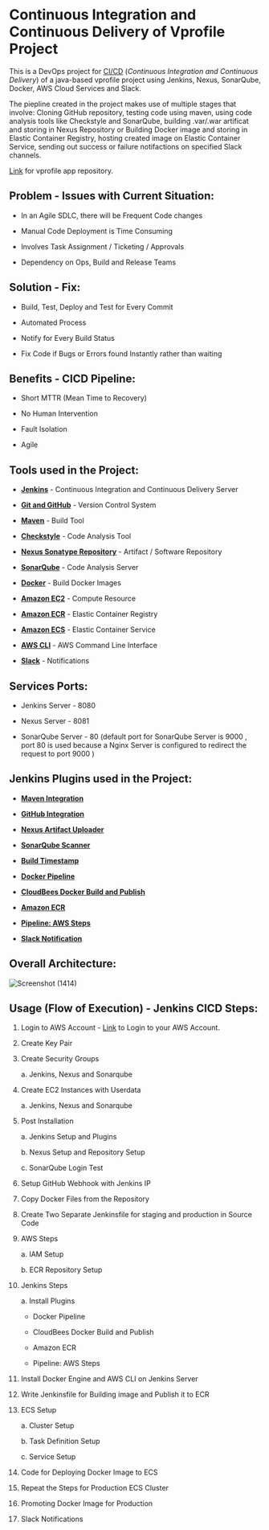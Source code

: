 # Continuous Integration and Continuous Delivery of Vprofile Project

This is a DevOps project for [CI/CD](https://www.redhat.com/en/topics/devops/what-is-ci-cd) (_Continuous Integration and Continuous Delivery_) of a java-based vprofile project using Jenkins, Nexus, SonarQube, Docker, AWS Cloud Services and Slack. 

The piepline created in the project makes use of multiple stages that involve: Cloning GitHub repository, testing code using maven, using code analysis tools like Checkstyle and SonarQube, building .var/.war artificat and storing in Nexus Repository or Building Docker image and storing in Elastic Container Registry, hosting created image on Elastic Container Service, sending out success or failure notifactions on specified Slack channels. 

[Link](https://github.com/Aranya7/vprofile-repo-for-devops-project) for vprofile app repository.

## Problem - Issues with Current Situation:

- In an Agile SDLC, there will be Frequent Code changes

- Manual Code Deployment is Time Consuming

- Involves Task Assignment / Ticketing / Approvals

- Dependency on Ops, Build and Release Teams

## Solution - Fix:

- Build, Test, Deploy and Test for Every Commit

- Automated Process

- Notify for Every Build Status

- Fix Code if Bugs or Errors found Instantly rather than waiting

## Benefits - CICD Pipeline:

- Short MTTR (Mean Time to Recovery)

- No Human Intervention

- Fault Isolation

- Agile

## Tools used in the Project:

- [**Jenkins**](https://www.jenkins.io/) - Continuous Integration and Continuous Delivery Server

- [**Git and GitHub**](https://github.com/) - Version Control System

- [**Maven**](https://maven.apache.org/) - Build Tool

- [**Checkstyle**](https://checkstyle.org/) - Code Analysis Tool

- [**Nexus Sonatype Repository**](https://www.sonatype.com/products/nexus-repository) - Artifact / Software Repository

- [**SonarQube**](https://www.sonarsource.com/products/sonarqube/) - Code Analysis Server

- [**Docker**](https://www.docker.com/) - Build Docker Images

- [**Amazon EC2**](https://aws.amazon.com/ec2/) - Compute Resource

- [**Amazon ECR**](https://aws.amazon.com/ecr/) - Elastic Container Registry

- [**Amazon ECS**](https://aws.amazon.com/ecs/) - Elastic Container Service

- [**AWS CLI**](https://aws.amazon.com/cli/) - AWS Command Line Interface

- [**Slack**](https://slack.com/) - Notifications

## Services Ports:
 - Jenkins Server - 8080

 - Nexus Server - 8081

 - SonarQube Server - 80
  (default port for SonarQube Server is 9000 , port 80 is used because a Nginx Server is configured to redirect the request to port 9000 )

## Jenkins Plugins used in the Project:

- [**Maven Integration**](https://plugins.jenkins.io/maven-plugin/)

- [**GitHub Integration**](https://plugins.jenkins.io/github-pullrequest/)

- [**Nexus Artifact Uploader**](https://plugins.jenkins.io/nexus-artifact-uploader/)

- [**SonarQube Scanner**](https://plugins.jenkins.io/sonar/)

- [**Build Timestamp**](https://plugins.jenkins.io/build-timestamp/)

- [**Docker Pipeline**](https://plugins.jenkins.io/docker-workflow/)

- [**CloudBees Docker Build and Publish**](https://plugins.jenkins.io/docker-build-publish/)

- [**Amazon ECR**](https://plugins.jenkins.io/amazon-ecr/)

- [**Pipeline: AWS Steps**](https://plugins.jenkins.io/pipeline-aws/)

- [**Slack Notification**](https://plugins.jenkins.io/slack/)

## Overall Architecture:
![Screenshot (1414)](https://user-images.githubusercontent.com/51438967/227660476-fdff73de-05e5-47cb-824d-d112c47abf3d.png)


## Usage (Flow of Execution) - Jenkins CICD Steps:

1. Login to AWS Account - [Link](https://aws.amazon.com/marketplace/management/signin) to Login to your AWS Account.

2. Create Key Pair

3. Create Security Groups

   a. Jenkins, Nexus and Sonarqube

4. Create EC2 Instances with Userdata

   a. Jenkins, Nexus and Sonarqube

5. Post Installation

   a. Jenkins Setup and Plugins

   b. Nexus Setup and Repository Setup

   c. SonarQube Login Test

2. Setup GitHub Webhook with Jenkins IP

3. Copy Docker Files from the Repository

4. Create Two Separate Jenkinsfile for staging and production in Source Code

5. AWS Steps

   a. IAM Setup

   b. ECR Repository Setup

5. Jenkins Steps

   a. Install Plugins

   - Docker Pipeline

   - CloudBees Docker Build and Publish

   - Amazon ECR

   - Pipeline: AWS Steps

6. Install Docker Engine and AWS CLI on Jenkins Server

7. Write Jenkinsfile for Building image and Publish it to ECR

8. ECS Setup

   a. Cluster Setup

   b. Task Definition Setup

   c. Service Setup

9. Code for Deploying Docker Image to ECS

10. Repeat the Steps for Production ECS Cluster

11. Promoting Docker Image for Production

12. Slack Notifications
